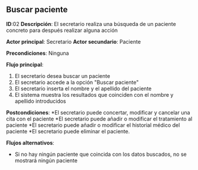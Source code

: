 ## Buscar paciente

**ID**:02  **Descripción**: El secretario realiza una búsqueda de un paciente concreto para después realizar alguna acción

**Actor principal**: Secretario
**Actor secundario**: Paciente


**Precondiciones**: Ninguna

**Flujo principal**:
1. El secretario desea buscar un paciente
2. El secretario accede a la opción "Buscar paciente"
3. El secretario inserta el nombre y el apellido del paciente
4. El sistema muestra los resultados que coinciden con el nombre y apellido introducidos

**Postcondiciones**:
*El secretario puede concertar, modificar y cancelar una cita con el paciente
*El secretario puede añadir o modificar el tratamiento al paciente
*El secretario puede añadir o modificar el historial médico del paciente
*El secretario puede eliminar el paciente.

**Flujos alternativos**:  
* Si no hay ningún paciente que coincida con los datos buscados, no se mostrará ningún paciente
